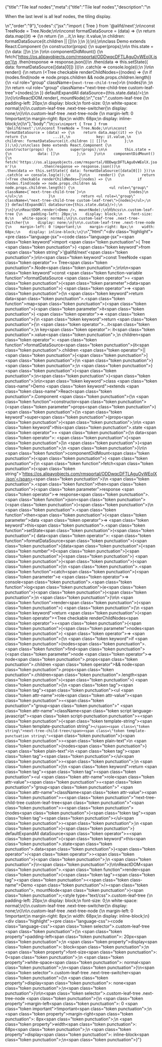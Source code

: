 {"title":"Tile leaf nodes","meta":{"title":"Tile leaf nodes","description":"\n<p>When the last level is all leaf nodes, the tiling display.</p>\n","order":"9"},"codes":{"jsx":"import { Tree } from '@alifd/next';\n\nconst TreeNode = Tree.Node;\n\n\nconst formatDataSource = (data) => {\n    return data.map((it) => {\n        return {\n            ...it,\n            key: it.value,\n            children: formatDataSource(it.children || [])\n        };\n    });\n};\n\nclass Demo extends React.Component {\n    constructor(props) {\n        super(props);\n\n        this.state = {\n            data: []\n        };\n    }\n\n    componentDidMount() {\n        fetch('https://os.alipayobjects.com/rmsportal/ODDwqcDFTLAguOvWEolX.json')\n            .then(response => response.json())\n            .then(data => this.setState({ data: formatDataSource([data[0]]) }))\n            .catch(e => console.log(e));\n    }\n\n    render() {\n        return (<Tree checkable renderChildNodes={(nodes) => {\n            if (nodes.find(node => node.props.children && node.props.children.length)) {\n                <ul role=\"group\" className={`next-tree-child-tree`}>\n                    {nodes}\n                </ul>;\n            }\n            return <ul role=\"group\" className=\"next-tree-child-tree custom-leaf-tree\">{nodes}</ul>;\n        }} defaultExpandAll dataSource={this.state.data}/>);\n    }\n}\n\nReactDOM.render(<Demo />, mountNode);\n","css":".custom-leaf-tree {\n    padding-left: 20px;\n    display: block;\n    font-size: 0;\n    white-space: normal;\n}\n.custom-leaf-tree .next-tree-switcher{\n    display: none;\n}\n\n.custom-leaf-tree .next-tree-node {\n    margin-left: 0 !important;\n    margin-right: 8px;\n    width: 68px;\n    display: inline-block;\n}\n"},"body":"\n````jsx\nimport { Tree } from '@alifd/next';\n\nconst TreeNode = Tree.Node;\n\n\nconst formatDataSource = (data) => {\n    return data.map((it) => {\n        return {\n            ...it,\n            key: it.value,\n            children: formatDataSource(it.children || [])\n        };\n    });\n};\n\nclass Demo extends React.Component {\n    constructor(props) {\n        super(props);\n\n        this.state = {\n            data: []\n        };\n    }\n\n    componentDidMount() {\n        fetch('https://os.alipayobjects.com/rmsportal/ODDwqcDFTLAguOvWEolX.json')\n            .then(response => response.json())\n            .then(data => this.setState({ data: formatDataSource([data[0]]) }))\n            .catch(e => console.log(e));\n    }\n\n    render() {\n        return (<Tree checkable renderChildNodes={(nodes) => {\n            if (nodes.find(node => node.props.children && node.props.children.length)) {\n                <ul role=\"group\" className={`next-tree-child-tree`}>\n                    {nodes}\n                </ul>;\n            }\n            return <ul role=\"group\" className=\"next-tree-child-tree custom-leaf-tree\">{nodes}</ul>;\n        }} defaultExpandAll dataSource={this.state.data}/>);\n    }\n}\n\nReactDOM.render(<Demo />, mountNode);\n````\n\n```css\n.custom-leaf-tree {\n    padding-left: 20px;\n    display: block;\n    font-size: 0;\n    white-space: normal;\n}\n.custom-leaf-tree .next-tree-switcher{\n    display: none;\n}\n\n.custom-leaf-tree .next-tree-node {\n    margin-left: 0 !important;\n    margin-right: 8px;\n    width: 68px;\n    display: inline-block;\n}\n```","html":"<script>(function(){'use strict';\n\nvar _createClass = function () { function defineProperties(target, props) { for (var i = 0; i < props.length; i++) { var descriptor = props[i]; descriptor.enumerable = descriptor.enumerable || false; descriptor.configurable = true; if (\"value\" in descriptor) descriptor.writable = true; Object.defineProperty(target, descriptor.key, descriptor); } } return function (Constructor, protoProps, staticProps) { if (protoProps) defineProperties(Constructor.prototype, protoProps); if (staticProps) defineProperties(Constructor, staticProps); return Constructor; }; }();\n\nvar _extends = Object.assign || function (target) { for (var i = 1; i < arguments.length; i++) { var source = arguments[i]; for (var key in source) { if (Object.prototype.hasOwnProperty.call(source, key)) { target[key] = source[key]; } } } return target; };\n\nvar _next = require('@alifd/next');\n\nfunction _classCallCheck(instance, Constructor) { if (!(instance instanceof Constructor)) { throw new TypeError(\"Cannot call a class as a function\"); } }\n\nfunction _possibleConstructorReturn(self, call) { if (!self) { throw new ReferenceError(\"this hasn't been initialised - super() hasn't been called\"); } return call && (typeof call === \"object\" || typeof call === \"function\") ? call : self; }\n\nfunction _inherits(subClass, superClass) { if (typeof superClass !== \"function\" && superClass !== null) { throw new TypeError(\"Super expression must either be null or a function, not \" + typeof superClass); } subClass.prototype = Object.create(superClass && superClass.prototype, { constructor: { value: subClass, enumerable: false, writable: true, configurable: true } }); if (superClass) Object.setPrototypeOf ? Object.setPrototypeOf(subClass, superClass) : subClass.__proto__ = superClass; }\n\nvar TreeNode = _next.Tree.Node;\n\nvar formatDataSource = function formatDataSource(data) {\n    return data.map(function (it) {\n        return _extends({}, it, {\n            key: it.value,\n            children: formatDataSource(it.children || [])\n        });\n    });\n};\n\nvar Demo = function (_React$Component) {\n    _inherits(Demo, _React$Component);\n\n    function Demo(props) {\n        _classCallCheck(this, Demo);\n\n        var _this = _possibleConstructorReturn(this, (Demo.__proto__ || Object.getPrototypeOf(Demo)).call(this, props));\n\n        _this.state = {\n            data: []\n        };\n        return _this;\n    }\n\n    _createClass(Demo, [{\n        key: 'componentDidMount',\n        value: function componentDidMount() {\n            var _this2 = this;\n\n            fetch('https://os.alipayobjects.com/rmsportal/ODDwqcDFTLAguOvWEolX.json').then(function (response) {\n                return response.json();\n            }).then(function (data) {\n                return _this2.setState({ data: formatDataSource([data[0]]) });\n            }).catch(function (e) {\n                return console.log(e);\n            });\n        }\n    }, {\n        key: 'render',\n        value: function render() {\n            return React.createElement(_next.Tree, { checkable: true, renderChildNodes: function renderChildNodes(nodes) {\n                    if (nodes.find(function (node) {\n                        return node.props.children && node.props.children.length;\n                    })) {\n                        React.createElement(\n                            'ul',\n                            { role: 'group', className: 'next-tree-child-tree' },\n                            nodes\n                        );\n                    }\n                    return React.createElement(\n                        'ul',\n                        { role: 'group', className: 'next-tree-child-tree custom-leaf-tree' },\n                        nodes\n                    );\n                }, defaultExpandAll: true, dataSource: this.state.data });\n        }\n    }]);\n\n    return Demo;\n}(React.Component);\n\nReactDOM.render(React.createElement(Demo, null), mountNode);})()</script><div class=\"highlight\"><pre class=\"language-jsx\"><code class=\"language-jsx\"><span class=\"token keyword\">import</span> <span class=\"token punctuation\">{</span> Tree <span class=\"token punctuation\">}</span> <span class=\"token keyword\">from</span> <span class=\"token string\">'@alifd/next'</span><span class=\"token punctuation\">;</span>\n\n<span class=\"token keyword\">const</span> TreeNode <span class=\"token operator\">=</span> Tree<span class=\"token punctuation\">.</span>Node<span class=\"token punctuation\">;</span>\n\n\n<span class=\"token keyword\">const</span> <span class=\"token function-variable function\">formatDataSource</span> <span class=\"token operator\">=</span> <span class=\"token punctuation\">(</span><span class=\"token parameter\">data</span><span class=\"token punctuation\">)</span> <span class=\"token operator\">=></span> <span class=\"token punctuation\">{</span>\n    <span class=\"token keyword\">return</span> data<span class=\"token punctuation\">.</span><span class=\"token function\">map</span><span class=\"token punctuation\">(</span><span class=\"token punctuation\">(</span><span class=\"token parameter\">it</span><span class=\"token punctuation\">)</span> <span class=\"token operator\">=></span> <span class=\"token punctuation\">{</span>\n        <span class=\"token keyword\">return</span> <span class=\"token punctuation\">{</span>\n            <span class=\"token operator\">...</span>it<span class=\"token punctuation\">,</span>\n            key<span class=\"token operator\">:</span> it<span class=\"token punctuation\">.</span>value<span class=\"token punctuation\">,</span>\n            children<span class=\"token operator\">:</span> <span class=\"token function\">formatDataSource</span><span class=\"token punctuation\">(</span>it<span class=\"token punctuation\">.</span>children <span class=\"token operator\">||</span> <span class=\"token punctuation\">[</span><span class=\"token punctuation\">]</span><span class=\"token punctuation\">)</span>\n        <span class=\"token punctuation\">}</span><span class=\"token punctuation\">;</span>\n    <span class=\"token punctuation\">}</span><span class=\"token punctuation\">)</span><span class=\"token punctuation\">;</span>\n<span class=\"token punctuation\">}</span><span class=\"token punctuation\">;</span>\n\n<span class=\"token keyword\">class</span> <span class=\"token class-name\">Demo</span> <span class=\"token keyword\">extends</span> <span class=\"token class-name\">React<span class=\"token punctuation\">.</span>Component</span> <span class=\"token punctuation\">{</span>\n    <span class=\"token function\">constructor</span><span class=\"token punctuation\">(</span><span class=\"token parameter\">props</span><span class=\"token punctuation\">)</span> <span class=\"token punctuation\">{</span>\n        <span class=\"token keyword\">super</span><span class=\"token punctuation\">(</span>props<span class=\"token punctuation\">)</span><span class=\"token punctuation\">;</span>\n\n        <span class=\"token keyword\">this</span><span class=\"token punctuation\">.</span>state <span class=\"token operator\">=</span> <span class=\"token punctuation\">{</span>\n            data<span class=\"token operator\">:</span> <span class=\"token punctuation\">[</span><span class=\"token punctuation\">]</span>\n        <span class=\"token punctuation\">}</span><span class=\"token punctuation\">;</span>\n    <span class=\"token punctuation\">}</span>\n\n    <span class=\"token function\">componentDidMount</span><span class=\"token punctuation\">(</span><span class=\"token punctuation\">)</span> <span class=\"token punctuation\">{</span>\n        <span class=\"token function\">fetch</span><span class=\"token punctuation\">(</span><span class=\"token string\">'https://os.alipayobjects.com/rmsportal/ODDwqcDFTLAguOvWEolX.json'</span><span class=\"token punctuation\">)</span>\n            <span class=\"token punctuation\">.</span><span class=\"token function\">then</span><span class=\"token punctuation\">(</span><span class=\"token parameter\">response</span> <span class=\"token operator\">=></span> response<span class=\"token punctuation\">.</span><span class=\"token function\">json</span><span class=\"token punctuation\">(</span><span class=\"token punctuation\">)</span><span class=\"token punctuation\">)</span>\n            <span class=\"token punctuation\">.</span><span class=\"token function\">then</span><span class=\"token punctuation\">(</span><span class=\"token parameter\">data</span> <span class=\"token operator\">=></span> <span class=\"token keyword\">this</span><span class=\"token punctuation\">.</span><span class=\"token function\">setState</span><span class=\"token punctuation\">(</span><span class=\"token punctuation\">{</span> data<span class=\"token operator\">:</span> <span class=\"token function\">formatDataSource</span><span class=\"token punctuation\">(</span><span class=\"token punctuation\">[</span>data<span class=\"token punctuation\">[</span><span class=\"token number\">0</span><span class=\"token punctuation\">]</span><span class=\"token punctuation\">]</span><span class=\"token punctuation\">)</span> <span class=\"token punctuation\">}</span><span class=\"token punctuation\">)</span><span class=\"token punctuation\">)</span>\n            <span class=\"token punctuation\">.</span><span class=\"token function\">catch</span><span class=\"token punctuation\">(</span><span class=\"token parameter\">e</span> <span class=\"token operator\">=></span> console<span class=\"token punctuation\">.</span><span class=\"token function\">log</span><span class=\"token punctuation\">(</span>e<span class=\"token punctuation\">)</span><span class=\"token punctuation\">)</span><span class=\"token punctuation\">;</span>\n    <span class=\"token punctuation\">}</span>\n\n    <span class=\"token function\">render</span><span class=\"token punctuation\">(</span><span class=\"token punctuation\">)</span> <span class=\"token punctuation\">{</span>\n        <span class=\"token keyword\">return</span> <span class=\"token punctuation\">(</span><span class=\"token operator\">&lt;</span>Tree checkable renderChildNodes<span class=\"token operator\">=</span><span class=\"token punctuation\">{</span><span class=\"token punctuation\">(</span><span class=\"token parameter\">nodes</span><span class=\"token punctuation\">)</span> <span class=\"token operator\">=></span> <span class=\"token punctuation\">{</span>\n            <span class=\"token keyword\">if</span> <span class=\"token punctuation\">(</span>nodes<span class=\"token punctuation\">.</span><span class=\"token function\">find</span><span class=\"token punctuation\">(</span><span class=\"token parameter\">node</span> <span class=\"token operator\">=></span> node<span class=\"token punctuation\">.</span>props<span class=\"token punctuation\">.</span>children <span class=\"token operator\">&amp;&amp;</span> node<span class=\"token punctuation\">.</span>props<span class=\"token punctuation\">.</span>children<span class=\"token punctuation\">.</span>length<span class=\"token punctuation\">)</span><span class=\"token punctuation\">)</span> <span class=\"token punctuation\">{</span>\n                <span class=\"token tag\"><span class=\"token tag\"><span class=\"token punctuation\">&lt;</span>ul</span> <span class=\"token attr-name\">role</span><span class=\"token attr-value\"><span class=\"token punctuation\">=</span><span class=\"token punctuation\">\"</span>group<span class=\"token punctuation\">\"</span></span> <span class=\"token attr-name\">className</span><span class=\"token script language-javascript\"><span class=\"token script-punctuation punctuation\">=</span><span class=\"token punctuation\">{</span><span class=\"token template-string\"><span class=\"token template-punctuation string\">`</span><span class=\"token string\">next-tree-child-tree</span><span class=\"token template-punctuation string\">`</span></span><span class=\"token punctuation\">}</span></span><span class=\"token punctuation\">></span></span><span class=\"token plain-text\">\n                    </span><span class=\"token punctuation\">{</span>nodes<span class=\"token punctuation\">}</span><span class=\"token plain-text\">\n                </span><span class=\"token tag\"><span class=\"token tag\"><span class=\"token punctuation\">&lt;/</span>ul</span><span class=\"token punctuation\">></span></span><span class=\"token punctuation\">;</span>\n            <span class=\"token punctuation\">}</span>\n            <span class=\"token keyword\">return</span> <span class=\"token tag\"><span class=\"token tag\"><span class=\"token punctuation\">&lt;</span>ul</span> <span class=\"token attr-name\">role</span><span class=\"token attr-value\"><span class=\"token punctuation\">=</span><span class=\"token punctuation\">\"</span>group<span class=\"token punctuation\">\"</span></span> <span class=\"token attr-name\">className</span><span class=\"token attr-value\"><span class=\"token punctuation\">=</span><span class=\"token punctuation\">\"</span>next-tree-child-tree custom-leaf-tree<span class=\"token punctuation\">\"</span></span><span class=\"token punctuation\">></span></span><span class=\"token punctuation\">{</span>nodes<span class=\"token punctuation\">}</span><span class=\"token tag\"><span class=\"token tag\"><span class=\"token punctuation\">&lt;/</span>ul</span><span class=\"token punctuation\">></span></span><span class=\"token punctuation\">;</span>\n        <span class=\"token punctuation\">}</span><span class=\"token punctuation\">}</span> defaultExpandAll dataSource<span class=\"token operator\">=</span><span class=\"token punctuation\">{</span><span class=\"token keyword\">this</span><span class=\"token punctuation\">.</span>state<span class=\"token punctuation\">.</span>data<span class=\"token punctuation\">}</span><span class=\"token operator\">/</span><span class=\"token operator\">></span><span class=\"token punctuation\">)</span><span class=\"token punctuation\">;</span>\n    <span class=\"token punctuation\">}</span>\n<span class=\"token punctuation\">}</span>\n\nReactDOM<span class=\"token punctuation\">.</span><span class=\"token function\">render</span><span class=\"token punctuation\">(</span><span class=\"token tag\"><span class=\"token tag\"><span class=\"token punctuation\">&lt;</span><span class=\"token class-name\">Demo</span></span> <span class=\"token punctuation\">/></span></span><span class=\"token punctuation\">,</span> mountNode<span class=\"token punctuation\">)</span><span class=\"token punctuation\">;</span></code></pre></div><style type=\"text/css\">.custom-leaf-tree {\n    padding-left: 20px;\n    display: block;\n    font-size: 0;\n    white-space: normal;\n}\n.custom-leaf-tree .next-tree-switcher{\n    display: none;\n}\n\n.custom-leaf-tree .next-tree-node {\n    margin-left: 0 !important;\n    margin-right: 8px;\n    width: 68px;\n    display: inline-block;\n}</style><div class=\"highlight\"><pre class=\"language-css\"><code class=\"language-css\"><span class=\"token selector\">.custom-leaf-tree</span> <span class=\"token punctuation\">{</span>\n    <span class=\"token property\">padding-left</span><span class=\"token punctuation\">:</span> 20px<span class=\"token punctuation\">;</span>\n    <span class=\"token property\">display</span><span class=\"token punctuation\">:</span> block<span class=\"token punctuation\">;</span>\n    <span class=\"token property\">font-size</span><span class=\"token punctuation\">:</span> 0<span class=\"token punctuation\">;</span>\n    <span class=\"token property\">white-space</span><span class=\"token punctuation\">:</span> normal<span class=\"token punctuation\">;</span>\n<span class=\"token punctuation\">}</span>\n<span class=\"token selector\">.custom-leaf-tree .next-tree-switcher</span><span class=\"token punctuation\">{</span>\n    <span class=\"token property\">display</span><span class=\"token punctuation\">:</span> none<span class=\"token punctuation\">;</span>\n<span class=\"token punctuation\">}</span>\n\n<span class=\"token selector\">.custom-leaf-tree .next-tree-node</span> <span class=\"token punctuation\">{</span>\n    <span class=\"token property\">margin-left</span><span class=\"token punctuation\">:</span> 0 <span class=\"token important\">!important</span><span class=\"token punctuation\">;</span>\n    <span class=\"token property\">margin-right</span><span class=\"token punctuation\">:</span> 8px<span class=\"token punctuation\">;</span>\n    <span class=\"token property\">width</span><span class=\"token punctuation\">:</span> 68px<span class=\"token punctuation\">;</span>\n    <span class=\"token property\">display</span><span class=\"token punctuation\">:</span> inline-block<span class=\"token punctuation\">;</span>\n<span class=\"token punctuation\">}</span></code></pre></div>"}